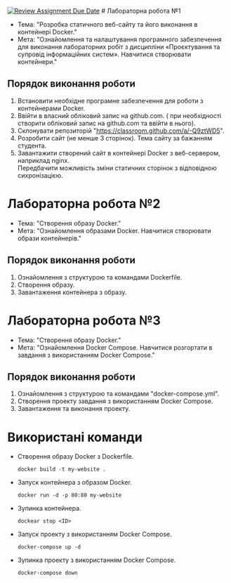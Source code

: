 [![Review Assignment Due Date](https://classroom.github.com/assets/deadline-readme-button-22041afd0340ce965d47ae6ef1cefeee28c7c493a6346c4f15d667ab976d596c.svg)](https://classroom.github.com/a/-Q9ztWD5)
﻿# Лабораторна робота №1

- Тема: "Розробка статичного веб-сайту та його виконання в контейнері Docker."
- Мета: "Ознайомлення та налаштування програмного забезпечення для виконання лабораторних робіт з дисципліни «Проєктування та супровід інформаційних систем». Навчитися створювати контейнери."

## Порядок виконання роботи

1. Встановити необхідне програмне забезпечення для роботи з контейнерами Docker.
2. Ввійти в власний обліковий запис на github.com. ( при необхідності створити обліковий запис на github.com та ввійти в нього).
3. Склонувати репозиторій "https://classroom.github.com/a/-Q9ztWD5".
4. Розробити сайт (не менше 3 сторінок). Тема сайту за бажанням студента.
5. Завантажити створений сайт в контейнері Docker з веб-сервером, наприклад nginx.\
   Передбачити можливість зміни статичних сторінок з відповідною сихронізацією.

# Лабораторна робота №2

- Тема: "Створення образу Docker."
- Мета: "Ознайомлення образами Docker. Навчитися створювати образи контейнерів."

## Порядок виконання роботи

1. Ознайомлення з структурою та командами Dockerfile.
2. Створення образу.
3. Завантаження контейнера з образу.

# Лабораторна робота №3

- Тема: "Створення образу Docker."
- Мета: "Ознайомлення Docker Compose. Навчитися розгортати в завдання з використанням Docker Compose."

## Порядок виконання роботи

1. Ознайомлення з структурою та командами "docker-compose.yml".
2. Створення проекту завдання з використанням Docker Compose.
3. Завантаження та виконання проекту.

# Використані команди

- Створення образу Docker з Dockerfile.
  ```
  docker build -t my-website .
  ```
- Запуск контейнера з образом Docker.

  ```
  docker run -d -p 80:80 my-website
  ```

- Зупинка контейнера.

  ```
  dockear stop <ID>
  ```

- Запуск проекту з використанням Docker Compose.

  ```
  docker-compose up -d
  ```

- Зупинка проекту з використанням Docker Compose.

  ```
  docker-compose down
  ```
